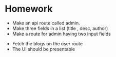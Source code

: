 <h1>Homework</h1>
<ul>
  <li>Make an api route called admin.</li>
  <li>Make three fields in a list (title , desc, author)</li>
  <li>Make a route for admin having two input fields</li>
</ul>

<ul>
    <li>Fetch the blogs on the user route</li>
    <li>The UI should be presentable</li>
</ul>